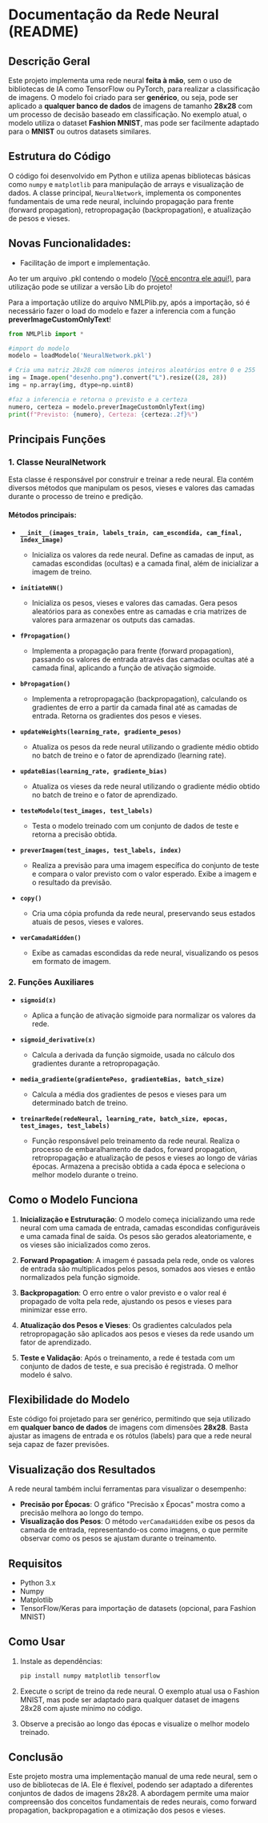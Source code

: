# Documentação da Rede Neural (README)

## Descrição Geral

Este projeto implementa uma rede neural **feita à mão**, sem o uso de bibliotecas de IA como TensorFlow ou PyTorch, para realizar a classificação de imagens. O modelo foi criado para ser **genérico**, ou seja, pode ser aplicado a **qualquer banco de dados** de imagens de tamanho **28x28** com um processo de decisão baseado em classificação. No exemplo atual, o modelo utiliza o dataset **Fashion MNIST**, mas pode ser facilmente adaptado para o **MNIST** ou outros datasets similares.

## Estrutura do Código

O código foi desenvolvido em Python e utiliza apenas bibliotecas básicas como `numpy` e `matplotlib` para manipulação de arrays e visualização de dados. A classe principal, `NeuralNetwork`, implementa os componentes fundamentais de uma rede neural, incluindo propagação para frente (forward propagation), retropropagação (backpropagation), e atualização de pesos e vieses.

## Novas Funcionalidades:
- Facilitação de import e implementação.

Ao ter um arquivo .pkl contendo o modelo [(Você encontra ele aqui!)](https://drive.google.com/file/d/1Vw0WhBdbYJqnzA9YmhG3qfz0J3sPHXe9/view?usp=sharing), para utilização pode se utilizar a versão Lib do projeto!

Para a importação utilize do arquivo NMLPlib.py, após a importação, só é necessário fazer o load do modelo e fazer a inferencia com a função **preverImageCustomOnlyText**!

``` python
from NMLPlib import *

#import do modelo
modelo = loadModelo('NeuralNetwork.pkl')

# Cria uma matriz 28x28 com números inteiros aleatórios entre 0 e 255
img = Image.open("desenho.png").convert("L").resize((28, 28))
img = np.array(img, dtype=np.uint8)

#faz a inferencia e retorna o previsto e a certeza
numero, certeza = modelo.preverImageCustomOnlyText(img)
print(f"Previsto: {numero}, Certeza: {certeza:.2f}%")
```

## Principais Funções

### 1. **Classe NeuralNetwork**

Esta classe é responsável por construir e treinar a rede neural. Ela contém diversos métodos que manipulam os pesos, vieses e valores das camadas durante o processo de treino e predição.

#### **Métodos principais:**

- **`__init__(images_train, labels_train, cam_escondida, cam_final, index_image)`**
    - Inicializa os valores da rede neural. Define as camadas de input, as camadas escondidas (ocultas) e a camada final, além de inicializar a imagem de treino.

- **`initiateNN()`**
    - Inicializa os pesos, vieses e valores das camadas. Gera pesos aleatórios para as conexões entre as camadas e cria matrizes de valores para armazenar os outputs das camadas.

- **`fPropagation()`**
    - Implementa a propagação para frente (forward propagation), passando os valores de entrada através das camadas ocultas até a camada final, aplicando a função de ativação sigmoide.

- **`bPropagation()`**
    - Implementa a retropropagação (backpropagation), calculando os gradientes de erro a partir da camada final até as camadas de entrada. Retorna os gradientes dos pesos e vieses.

- **`updateWeights(learning_rate, gradiente_pesos)`**
    - Atualiza os pesos da rede neural utilizando o gradiente médio obtido no batch de treino e o fator de aprendizado (learning rate).

- **`updateBias(learning_rate, gradiente_bias)`**
    - Atualiza os vieses da rede neural utilizando o gradiente médio obtido no batch de treino e o fator de aprendizado.

- **`testeModelo(test_images, test_labels)`**
    - Testa o modelo treinado com um conjunto de dados de teste e retorna a precisão obtida.

- **`preverImagem(test_images, test_labels, index)`**
    - Realiza a previsão para uma imagem específica do conjunto de teste e compara o valor previsto com o valor esperado. Exibe a imagem e o resultado da previsão.

- **`copy()`**
    - Cria uma cópia profunda da rede neural, preservando seus estados atuais de pesos, vieses e valores.

- **`verCamadaHidden()`**
    - Exibe as camadas escondidas da rede neural, visualizando os pesos em formato de imagem.

### 2. **Funções Auxiliares**

- **`sigmoid(x)`**
    - Aplica a função de ativação sigmoide para normalizar os valores da rede.

- **`sigmoid_derivative(x)`**
    - Calcula a derivada da função sigmoide, usada no cálculo dos gradientes durante a retropropagação.

- **`media_gradiente(gradientePeso, gradienteBias, batch_size)`**
    - Calcula a média dos gradientes de pesos e vieses para um determinado batch de treino.

- **`treinarRede(redeNeural, learning_rate, batch_size, epocas, test_images, test_labels)`**
    - Função responsável pelo treinamento da rede neural. Realiza o processo de embaralhamento de dados, forward propagation, retropropagação e atualização de pesos e vieses ao longo de várias épocas. Armazena a precisão obtida a cada época e seleciona o melhor modelo durante o treino.

## Como o Modelo Funciona

1. **Inicialização e Estruturação**: O modelo começa inicializando uma rede neural com uma camada de entrada, camadas escondidas configuráveis e uma camada final de saída. Os pesos são gerados aleatoriamente, e os vieses são inicializados como zeros.
   
2. **Forward Propagation**: A imagem é passada pela rede, onde os valores de entrada são multiplicados pelos pesos, somados aos vieses e então normalizados pela função sigmoide.

3. **Backpropagation**: O erro entre o valor previsto e o valor real é propagado de volta pela rede, ajustando os pesos e vieses para minimizar esse erro.

4. **Atualização dos Pesos e Vieses**: Os gradientes calculados pela retropropagação são aplicados aos pesos e vieses da rede usando um fator de aprendizado.

5. **Teste e Validação**: Após o treinamento, a rede é testada com um conjunto de dados de teste, e sua precisão é registrada. O melhor modelo é salvo.

## Flexibilidade do Modelo

Este código foi projetado para ser genérico, permitindo que seja utilizado em **qualquer banco de dados** de imagens com dimensões **28x28**. Basta ajustar as imagens de entrada e os rótulos (labels) para que a rede neural seja capaz de fazer previsões.

## Visualização dos Resultados

A rede neural também inclui ferramentas para visualizar o desempenho:

- **Precisão por Épocas**: O gráfico "Precisão x Épocas" mostra como a precisão melhora ao longo do tempo.
- **Visualização dos Pesos**: O método `verCamadaHidden` exibe os pesos da camada de entrada, representando-os como imagens, o que permite observar como os pesos se ajustam durante o treinamento.

## Requisitos

- Python 3.x
- Numpy
- Matplotlib
- TensorFlow/Keras para importação de datasets (opcional, para Fashion MNIST)

## Como Usar

1. Instale as dependências:
    ```bash
    pip install numpy matplotlib tensorflow
    ```

2. Execute o script de treino da rede neural. O exemplo atual usa o Fashion MNIST, mas pode ser adaptado para qualquer dataset de imagens 28x28 com ajuste mínimo no código.

3. Observe a precisão ao longo das épocas e visualize o melhor modelo treinado.

## Conclusão

Este projeto mostra uma implementação manual de uma rede neural, sem o uso de bibliotecas de IA. Ele é flexível, podendo ser adaptado a diferentes conjuntos de dados de imagens 28x28. A abordagem permite uma maior compreensão dos conceitos fundamentais de redes neurais, como forward propagation, backpropagation e a otimização dos pesos e vieses.



